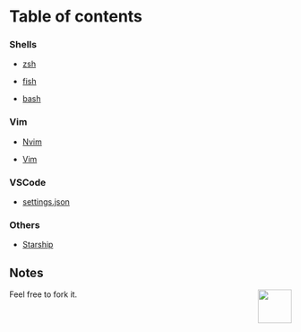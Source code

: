 # Table of contents

### Shells
- [zsh](https://github.com/riceset/dotfiles/blob/main/.zshrc)

- [fish](https://github.com/riceset/dotfiles/blob/main/config.fish)

- [bash](https://github.com/riceset/dotfiles/blob/main/.bash_profile)

### Vim
- [Nvim](https://github.com/riceset/dotfiles/blob/main/init.vim)

- [Vim](https://github.com/riceset/dotfiles/blob/main/.vimrc)

### VSCode
- [settings.json](https://github.com/riceset/dotfiles/blob/main/settings.json)

### Others
- [Starship](https://github.com/riceset/dotfiles/blob/main/starship.toml)

## Notes
<a href="https://github.com/riceset/"><img align='right' src='https://user-images.githubusercontent.com/48802655/110702518-5fc7a700-81d1-11eb-9bff-35a31eb4f6d0.gif' width='60'></a>

Feel free to fork it.
